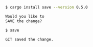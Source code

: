 ```sh
$ cargo install save --version 0.5.0
```

```md
Would you like to
SAVE the change?
```

```sh
$ save
```

```md
GIT saved the change.
```
